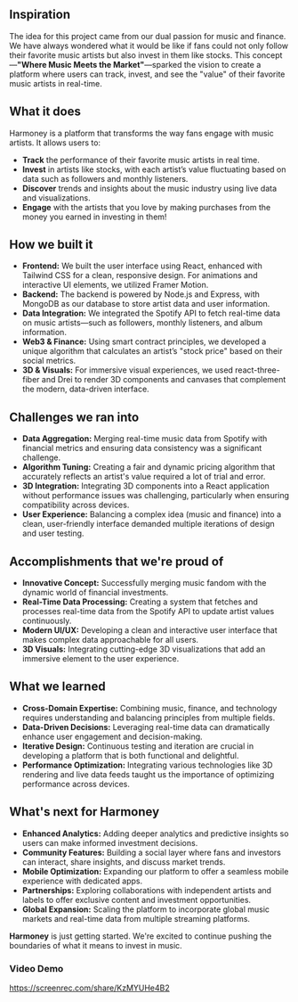 ## Inspiration
The idea for this project came from our dual passion for music and finance. We have always wondered what it would be like if fans could not only follow their favorite music artists but also invest in them like stocks. This concept—**"Where Music Meets the Market"**—sparked the vision to create a platform where users can track, invest, and see the "value" of their favorite music artists in real-time.

## What it does
Harmoney is a platform that transforms the way fans engage with music artists. It allows users to:
- **Track** the performance of their favorite music artists in real time.
- **Invest** in artists like stocks, with each artist’s value fluctuating based on data such as followers and monthly listeners.
- **Discover** trends and insights about the music industry using live data and visualizations.
- **Engage** with the artists that you love by making purchases from the money you earned in investing in them!

## How we built it
- **Frontend:** We built the user interface using React, enhanced with Tailwind CSS for a clean, responsive design. For animations and interactive UI elements, we utilized Framer Motion.
- **Backend:** The backend is powered by Node.js and Express, with MongoDB as our database to store artist data and user information.
- **Data Integration:** We integrated the Spotify API to fetch real-time data on music artists—such as followers, monthly listeners, and album information.
- **Web3 & Finance:** Using smart contract principles, we developed a unique algorithm that calculates an artist’s "stock price" based on their social metrics.
- **3D & Visuals:** For immersive visual experiences, we used react-three-fiber and Drei to render 3D components and canvases that complement the modern, data-driven interface.

## Challenges we ran into
- **Data Aggregation:** Merging real-time music data from Spotify with financial metrics and ensuring data consistency was a significant challenge.
- **Algorithm Tuning:** Creating a fair and dynamic pricing algorithm that accurately reflects an artist's value required a lot of trial and error.
- **3D Integration:** Integrating 3D components into a React application without performance issues was challenging, particularly when ensuring compatibility across devices.
- **User Experience:** Balancing a complex idea (music and finance) into a clean, user-friendly interface demanded multiple iterations of design and user testing.

## Accomplishments that we're proud of
- **Innovative Concept:** Successfully merging music fandom with the dynamic world of financial investments.
- **Real-Time Data Processing:** Creating a system that fetches and processes real-time data from the Spotify API to update artist values continuously.
- **Modern UI/UX:** Developing a clean and interactive user interface that makes complex data approachable for all users.
- **3D Visuals:** Integrating cutting-edge 3D visualizations that add an immersive element to the user experience.

## What we learned
- **Cross-Domain Expertise:** Combining music, finance, and technology requires understanding and balancing principles from multiple fields.
- **Data-Driven Decisions:** Leveraging real-time data can dramatically enhance user engagement and decision-making.
- **Iterative Design:** Continuous testing and iteration are crucial in developing a platform that is both functional and delightful.
- **Performance Optimization:** Integrating various technologies like 3D rendering and live data feeds taught us the importance of optimizing performance across devices.

## What's next for Harmoney
- **Enhanced Analytics:** Adding deeper analytics and predictive insights so users can make informed investment decisions.
- **Community Features:** Building a social layer where fans and investors can interact, share insights, and discuss market trends.
- **Mobile Optimization:** Expanding our platform to offer a seamless mobile experience with dedicated apps.
- **Partnerships:** Exploring collaborations with independent artists and labels to offer exclusive content and investment opportunities.
- **Global Expansion:** Scaling the platform to incorporate global music markets and real-time data from multiple streaming platforms.

**Harmoney** is just getting started. We're excited to continue pushing the boundaries of what it means to invest in music.



### Video Demo
https://screenrec.com/share/KzMYUHe4B2
